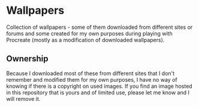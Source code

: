 # Wallpapers
Collection of wallpapers - some of them downloaded from different sites or forums and some created for my own purposes during playing with Procreate (mostly as a modification of downloaded wallpapers).                              

## Ownership
Because I downloaded most of these from different sites that I don't remember and modified them for my own purposes, I have no way of knowing if there is a copyright on used images. If you find an image hosted in this repository that is yours and of limited use, please let me know and I will remove it.
